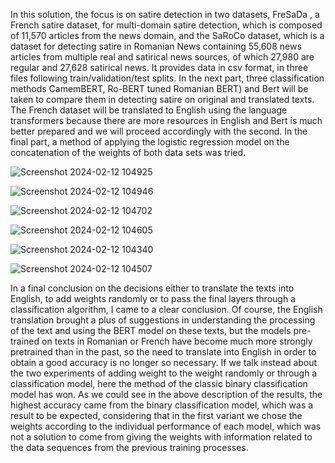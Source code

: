 In this solution, the focus is on satire detection in two datasets, FreSaDa , a French satire dataset, for multi-domain satire detection, which is composed of 11,570 articles from the news domain, and the SaRoCo dataset, which is a dataset for detecting satire in Romanian News containing 55,608 news articles from multiple real and satirical news sources, of which 27,980 are regular and 27,628 satirical news. It provides data in csv format, in three files following train/validation/test splits.
In the next part, three classification methods CamemBERT, Ro-BERT tuned Romanian BERT) and Bert will be taken to compare them in detecting satire on original and translated texts. The French dataset will be translated to English using the language transformers because
there are more resources in English and Bert is much better prepared and we will proceed accordingly with the second. In the final part, a method of applying the logistic regression model on the concatenation of the weights of both data sets was tried.

![Screenshot 2024-02-12 104925](https://github.com/PopescuCatalina/SatireDetection_AI/assets/43966104/9ea6ec80-cde8-4802-9f69-677654fdccbd)

![Screenshot 2024-02-12 104946](https://github.com/PopescuCatalina/SatireDetection_AI/assets/43966104/97d8a929-ac57-4c61-af8b-fef42f957b76)


![Screenshot 2024-02-12 104702](https://github.com/PopescuCatalina/SatireDetection_AI/assets/43966104/ff81652e-d8b6-4141-b9bc-ceaeac4e1a7c)


![Screenshot 2024-02-12 104605](https://github.com/PopescuCatalina/SatireDetection_AI/assets/43966104/c02765c5-531b-4349-8d1f-1d66c39ad161)


![Screenshot 2024-02-12 104340](https://github.com/PopescuCatalina/SatireDetection_AI/assets/43966104/575e31fa-ac7f-4aaa-8dd6-918c16aef88f)


![Screenshot 2024-02-12 104507](https://github.com/PopescuCatalina/SatireDetection_AI/assets/43966104/9086c81d-b062-40ff-9c57-bc23bc4b6a4f)

In a final conclusion on the decisions either to translate the texts into English, to add
weights randomly or to pass the final layers through a classification algorithm, I came to a
clear conclusion. Of course, the English translation brought a plus of suggestions in
understanding the processing of the text and using the BERT model on these texts, but the
models pre-trained on texts in Romanian or French have become much more strongly pretrained than in the past, so the need to translate into English in order to obtain a good
accuracy is no longer so necessary.
If we talk instead about the two experiments of adding weight to the weight randomly
or through a classification model, here the method of the classic binary classification model
has won.
As we could see in the above description of the results, the highest accuracy came
from the binary classification model, which was a result to be expected, considering that in
the first variant we chose the weights according to the individual performance of each model,
which was not a solution to come from giving the weights with information related to the data
sequences from the previous training processes.
